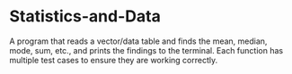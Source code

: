 # Statistics-and-Data
A program that reads a vector/data table and finds the mean, median, mode, sum, etc., and prints the findings to the terminal. Each function has multiple test cases to ensure they are working correctly.
